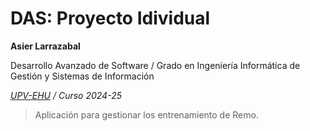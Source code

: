 # DAS: Proyecto Idividual
**Asier Larrazabal**

Desarrollo Avanzado de Software / Grado en Ingeniería Informática de Gestión y Sistemas de Información

*[UPV-EHU](https://www.ehu.eus/) / Curso 2024-25*

> Aplicación para gestionar los entrenamiento de Remo.
